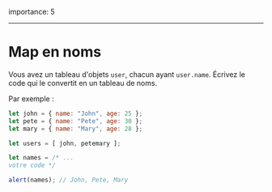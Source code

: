 importance: 5

---

# Map en noms

Vous avez un tableau d'objets `user`, chacun ayant `user.name`.
Écrivez le code qui le convertit en un tableau de noms.

Par exemple :

```js no-beautify
let john = { name: "John", age: 25 };
let pete = { name: "Pete", age: 30 };
let mary = { name: "Mary", age: 28 };

let users = [ john, petemary ];

let names = /* ...
votre code */

alert(names); // John, Pete, Mary
```
